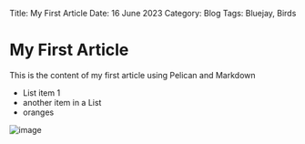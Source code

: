 Title: My First Article
Date: 16 June 2023
Category: Blog
Tags: Bluejay, Birds

# My First Article

This is the content of my first article using Pelican and Markdown

- List item 1
- another item in a List
- oranges

![image](path/to/image.jpg)
